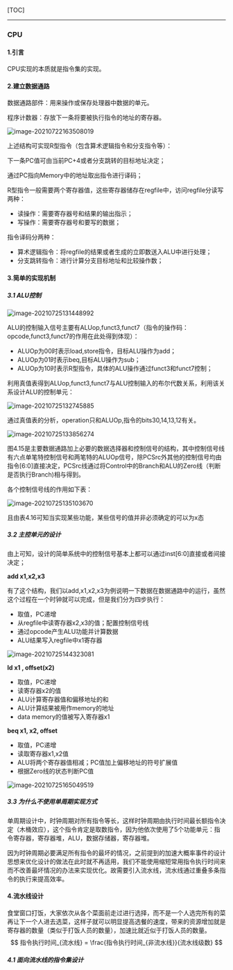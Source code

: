 

[TOC]





------

### CPU



#### 1.引言

CPU实现的本质就是指令集的实现。



#### 2.建立数据通路

数据通路部件：用来操作或保存处理器中数据的单元。

程序计数器：存放下一条将要被执行指令的地址的寄存器。



![image-20210722163508019](CPU.assets/image-20210722163508019.png)

上述结构可实现R型指令（包含算术逻辑指令和分支指令等）：

下一条PC值可由当前PC+4或者分支跳转的目标地址决定；

通过PC指向Memory中的地址取出指令进行译码；

R型指令一般需要两个寄存器值，这些寄存器储存在regfile中，访问regfile分读写两种：

- 读操作：需要寄存器号和结果的输出指示；
- 写操作：需要寄存器号和要写的数据；

指令译码分两种：

- 算术逻辑指令：将regfile的结果或者生成的立即数送入ALU中进行处理；
- 分支跳转指令：进行计算分支目标地址和比较操作数；



#### 3.简单的实现机制

##### 3.1 ALU控制

![image-20210725131448992](CPU.assets/image-20210725131448992.png)

ALU的控制输入信号主要有ALUop,funct3,funct7（指令的操作码：opcode,funct3,funct7的作用在此处得到体现）：

- ALUOp为00时表示load,store指令，目标ALU操作为add；
- ALUOp为01时表示beq,目标ALU操作为sub；
- ALUOp为10时表示R型指令，具体的ALU操作通过funct3和funct7控制；

利用真值表得到ALUop,funct3,funct7与ALU控制输入的布尔代数关系，利用该关系设计ALU的控制单元：

![image-20210725132745885](CPU.assets/image-20210725132745885.png)

通过真值表的分析，operation只和ALUOp,指令的bits30,14,13,12有关。

![image-20210725133856274](CPU.assets/image-20210725133856274.png)

图4.15是主要数据通路加上必要的数据选择器和控制信号的结构，其中控制信号线有六点单笔特控制信号和两笔特的ALUOp信号，除PCSrc外其他的控制信号均由指令[6:0]直接决定，PCSrc线通过将Control中的Branch和ALU的Zero线（判断是否执行Branch)相与得到。

各个控制信号线的作用如下表：

![image-20210725135103670](CPU.assets/image-20210725135103670.png)

且由表4.16可知当实现某些功能，某些信号的值并非必须确定的可以为x态

##### 3.2 主控单元的设计

由上可知，设计的简单系统中的控制信号基本上都可以通过inst[6:0]直接或者间接决定；

**add  x1,x2,x3**

有了这个结构，我们以add,x1,x2,x3为例说明一下数据在数据通路中的运行，虽然这个过程在一个时钟就可以完成，但是我们分为四步执行：

- 取值，PC递增
- 从regfile中读寄存器x2,x3的值；配置控制信号线
- 通过opcode产生ALU功能并计算数据
- ALU结果写入regfile中x1寄存器

![image-20210725144323081](CPU.assets/image-20210725144323081.png)



**ld x1 , offset(x2)**

- 取值，PC递增
- 读寄存器x2的值
- ALU计算寄存器值和偏移地址的和
- ALU计算结果被用作memory的地址
- data memory的值被写入寄存器x1



**beq x1, x2, offset**

- 取值，PC递增
- 读取寄存器x1,x2值
- ALU将两个寄存器值相减；PC值加上偏移地址的符号扩展值
- 根据Zero线的状态判断PC值

![image-20210725165049519](CPU.assets/image-20210725165049519.png)



##### 3.3 为什么不使用单周期实现方式

单周期设计中，时钟周期对所有指令等长，这样时钟周期由执行时间最长额指令决定（木桶效应），这个指令肯定是取数指令，因为他依次使用了5个功能单元：指令寄存器，寄存器堆，ALU，数据存储器，寄存器堆。

因为时钟周期必要满足所有指令的最坏的情况，之前提到的加速大概率事件的设计思想来优化设计的做法在此时就不再适用，我们不能使用缩短常用指令执行时间来而不改善最坏情况的办法来实现优化。故需要引入流水线，流水线通过重叠多条指令的执行来提高效率。



#### 4.流水线设计

食堂窗口打饭，大家依次从各个菜面前走过进行选择，而不是一个人选完所有的菜再让下一个人进去选菜，这样子就可以明显提高选餐的速度，带来的资源增加就是寄存器的数量（类似于打饭人员的数量），加速比就近似于打饭人员的数量。
$$
指令执行时间_{流水线} = \frac{指令执行时间_{非流水线}}{流水线级数} 
$$

##### 4.1 面向流水线的指令集设计

